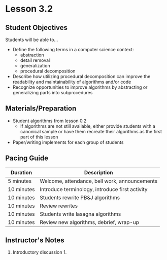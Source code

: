 # Lesson 3.2

## Student Objectives
Students will be able to...
* Define the following terms in a computer science context:
    * abstraction
    * detail removal
    * generalization
    * procedural decomposition
* Describe how utilizing procedural decomposition can improve the readability and maintainability of algorithms and/or code
* Recognize opportunities to improve algorithms by abstracting or generalizing parts into subprocedures

## Materials/Preparation
* Student algorithms from lesson 0.2
    * If algorithms are not still available, either provide students with a canonical sample or have them recreate their algorithms as the first part of this lesson
* Paper/writing implements for each group of students

## Pacing Guide
|Duration|Description|
|--|--|
|5 minutes | Welcome, attendance, bell work, announcements|
|10 minutes|Introduce terminology, introduce first activity|
|10 minutes|Students rewrite PB&J algorithms|
|10 minutes|Review rewrites|
|10 minutes|Students write lasagna algorithms|
|10 minutes|Review new algorithms, debrief, wrap-up|

## Instructor's Notes
1. Introductory discussion
    1. 